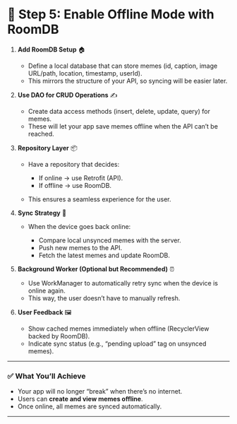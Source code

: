 # 🔹 Step 5: Enable Offline Mode with RoomDB

1. **Add RoomDB Setup** 🏠

   * Define a local database that can store memes (id, caption, image URL/path, location, timestamp, userId).
   * This mirrors the structure of your API, so syncing will be easier later.

2. **Use DAO for CRUD Operations** ✍️

   * Create data access methods (insert, delete, update, query) for memes.
   * These will let your app save memes offline when the API can’t be reached.

3. **Repository Layer** 📦

   * Have a repository that decides:

     * If online → use Retrofit (API).
     * If offline → use RoomDB.
   * This ensures a seamless experience for the user.

4. **Sync Strategy** 🔄

   * When the device goes back online:

     * Compare local unsynced memes with the server.
     * Push new memes to the API.
     * Fetch the latest memes and update RoomDB.

5. **Background Worker (Optional but Recommended)** ⏰

   * Use WorkManager to automatically retry sync when the device is online again.
   * This way, the user doesn’t have to manually refresh.

6. **User Feedback** 🖼️

   * Show cached memes immediately when offline (RecyclerView backed by RoomDB).
   * Indicate sync status (e.g., “pending upload” tag on unsynced memes).

---

### ✅ What You’ll Achieve

* Your app will no longer “break” when there’s no internet.
* Users can **create and view memes offline**.
* Once online, all memes are synced automatically.

---
